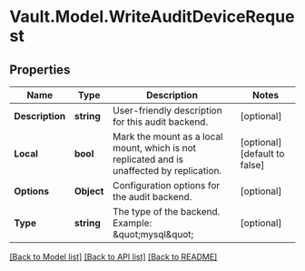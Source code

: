 # Vault.Model.WriteAuditDeviceRequest

## Properties

Name | Type | Description | Notes
------------ | ------------- | ------------- | -------------
**Description** | **string** | User-friendly description for this audit backend. | [optional] 
**Local** | **bool** | Mark the mount as a local mount, which is not replicated and is unaffected by replication. | [optional] [default to false]
**Options** | **Object** | Configuration options for the audit backend. | [optional] 
**Type** | **string** | The type of the backend. Example: \&quot;mysql\&quot; | [optional] 

[[Back to Model list]](../README.md#documentation-for-models) [[Back to API list]](../README.md#documentation-for-api-endpoints) [[Back to README]](../README.md)

